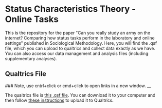 # Status Characteristics Theory - Online Tasks

This is the repository for the paper "Can you really study an army on the internet? Comparing how status tasks perform in the laboratory and online settings" published in Sociological Methodology. Here, you will find the .qsf file, which you can upload to qualtrics and collect data exactly as we have. You can also access our data management and analysis files (including supplementary analyses).

## Qualtrics File
_###_ Note, use cntrl+click or cmd+click to open links in a new window. __

The qualtrics file is [this .qsf file](https://drive.google.com/file/d/1y9ns3dLAcOa_vtqM4kyQFb1K2jG16tTO/view?usp=sharing). You can download it to your computer and then follow [these instructions](https://www.qualtrics.com/support/survey-platform/survey-module/survey-tools/import-and-export-surveys) to upload it to Qualtrics. 
